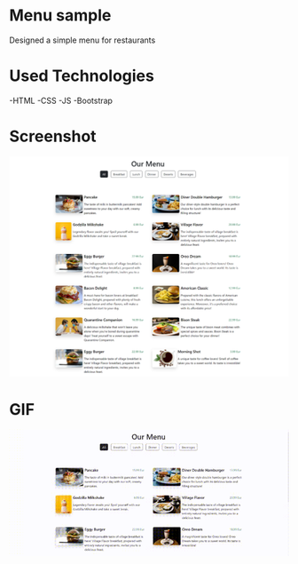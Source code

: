 # Menu sample
Designed a simple menu for restaurants

# Used Technologies
-HTML
-CSS
-JS
-Bootstrap


# Screenshot

![](images/menu.png)

# GIF

![](images/menu1.gif) 



